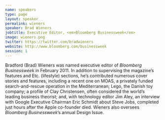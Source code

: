```yaml
---
name: speakers
type: page
layout: speaker
permalink: wieners
speaker: Brad Wieners
jobtitle: Executive Editor, <em>Bloomberg Businessweek</em>
image: wieners.png
twitter: https://twitter.com/bradwieners
website: http://www.bloomberg.com/businessweek
session: 1
---
```

Bradford (Brad) Wieners was named executive editor of <em>Bloomberg Businessweek</em> in February 2011. In addition to supervising the magazine’s features and Etc. (lifestyle) sections, he’s contributed numerous cover stories and features, including a recent one on MOAS, a privately funded search-and-rescue operation in the Mediterranean; Lego, the Danish toy company; a profile of Clay Christensen, often considered the world’s leading business theorist; and, with technology editor Jim Aley, an interview with Google Executive Chairman Eric Schmidt about Steve Jobs, completed just hours after the Apple co-founder died. Wieners also oversees <em>Bloomberg Businessweek</em>’s annual Design Issue.